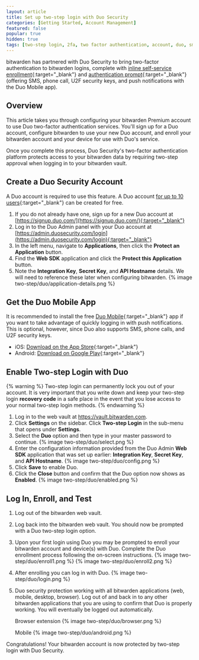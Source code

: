 ```yaml
---
layout: article
title: Set up two-step login with Duo Security
categories: [Getting Started, Account Management]
featured: false
popular: true
hidden: true
tags: [two-step login, 2fa, two factor authentication, account, duo, sms]
---
```


bitwarden has partnered with Duo Security to bring two-factor authentication to bitwarden logins, complete with [inline self-service enrollment](https://guide.duo.com/enrollment){:target="_blank"} and [authentication prompt](https://guide.duo.com/prompt){:target="_blank"} (offering SMS, phone call, U2F security keys, and push notifications with the Duo Mobile app).

## Overview

This article takes you through configuring your bitwarden Premium account to use Duo two-factor authentication services. You'll sign up for a Duo account, configure bitwarden to use your new Duo account, and enroll your bitwarden account and your device for use with Duo's service.

Once you complete this process, Duo Security's two-factor authentication platform protects access to your bitwarden data by requiring two-step approval when logging in to your bitwarden vault.

## Create a Duo Security Account

A Duo account is required to use this feature. A Duo account [for up to 10 users](https://duo.com/pricing){:target="_blank"} can be created for free.

1. If you do not already have one, sign up for a new Duo account at [https://signup.duo.com/](https://signup.duo.com/){:target="_blank"}
2. Log in to the Duo Admin panel with your Duo account at [https://admin.duosecurity.com/login](https://admin.duosecurity.com/login){:target="_blank"}
3. In the left menu, navigate to **Applications**, then click the **Protect an Application** button.
4. Find the **Web SDK** application and click the **Protect this Application** button.
5. Note the **Integration Key**, **Secret Key**, and **API Hostname** details. We will need to reference these later when configuring bitwarden.
   {% image two-step/duo/application-details.png %}

## Get the Duo Mobile App

It is recommended to install the free [Duo Mobile](https://duo.com/product/trusted-users/two-factor-authentication/duo-mobile){:target="_blank"} app if you want to take advantage of quickly logging in with push notifications. This is optional, however, since Duo also supports SMS, phone calls, and U2F security keys.

- iOS: [Download on the App Store](https://itunes.apple.com/us/app/duo-mobile/id422663827?mt=8){:target="_blank"}
- Android: [Download on Google Play](https://play.google.com/store/apps/details?id=com.duosecurity.duomobile){:target="_blank"}

## Enable Two-step Login with Duo

{% warning %}
Two-step login can permanently lock you out of your account. It is very important that you write down and keep your two-step login **recovery code** in a safe place in the event that you lose access to your normal two-step login methods.
{% endwarning %}

1. Log in to the web vault at <https://vault.bitwarden.com>.
2. Click **Settings** on the sidebar. Click **Two-step Login** in the sub-menu that opens under **Settings**.  
4. Select the **Duo** option and then type in your master password to continue.
   {% image two-step/duo/select.png %}
5. Enter the configuration information provided from the Duo Admin **Web SDK** application that was set up earlier: **Integration Key**, **Secret Key**, and **API Hostname**.
   {% image two-step/duo/config.png %}
6. Click **Save** to enable Duo.
7. Click the **Close** button and confirm that the Duo option now shows as **Enabled**.
   {% image two-step/duo/enabled.png %}

## Log In, Enroll, and Test

1. Log out of the bitwarden web vault.
2. Log back into the bitwarden web vault. You should now be prompted with a Duo two-step login option.
3. Upon your first login using Duo you may be prompted to enroll your bitwarden account and device(s) with Duo. Complete the Duo enrollment process following the on-screen instructions.
   {% image two-step/duo/enroll1.png %}
   {% image two-step/duo/enroll2.png %}
4. After enrolling you can log in with Duo.
   {% image two-step/duo/login.png %}
5. Duo security protection working with all bitwarden applications (web, mobile, desktop, browser). Log out of and back in to any other bitwarden applications that you are using to confirm that Duo is properly working. You will eventually be logged out automatically.
   
   Browser extension
   {% image two-step/duo/browser.png %}

   Mobile
   {% image two-step/duo/android.png %}


Congratulations! Your bitwarden account is now protected by two-step login with Duo Security.
